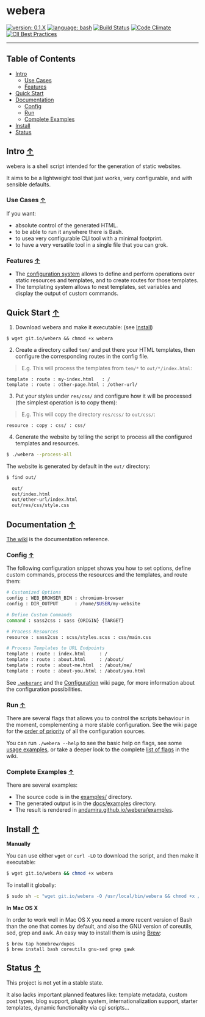 # webera

[![version: 0.1.X](https://img.shields.io/badge/version-0.1.X-d8ad4c.svg?style=flat-square)](#status)
[![language: bash](https://img.shields.io/badge/language-bash-447799.svg?style=flat-square)](https://github.com/andamira/webera/wiki/FAQ#why-bash-and-not-other_language--)
[![Build Status](https://img.shields.io/travis/andamira/webera/master.svg)](https://travis-ci.org/andamira/webera)
[![Code Climate](https://img.shields.io/codeclimate/github/andamira/webera.svg)](https://codeclimate.com/github/andamira/webera)
[![CII Best Practices](https://bestpractices.coreinfrastructure.org/projects/%20%20%20%20629/badge)](https://bestpractices.coreinfrastructure.org/projects/629)

---

## Table of Contents

- [Intro](#introduction-)
  - [Use Cases](#use-cases-)
  - [Features](#features-)
- [Quick Start](#quick-start-)
- [Documentation](#documentation-)
  - [Config](#config-)
  - [Run](#run-)
  - [Complete Examples](#complete-examples-)
- [Install](#install-)
- [Status](#status-)



## Intro [↑](#table-of-contents "Back to TOC")

webera is a shell script intended for the generation of static websites.

It aims to be a lightweight tool that just works, very configurable,
and with sensible defaults.


### Use Cases [↑](#table-of-contents "Back to TOC")

If you want:

* absolute control of the generated HTML.
* to be able to run it anywhere there is Bash.
* to usea very configurable CLI tool with a minimal footprint.
* to have a very versatile tool in a single file that you can grok.


### Features [↑](#table-of-contents "Back to TOC")

- The [configuration system](#config-) allows to define and perform operations
  over static resources and templates, and to create routes for those templates.
- The templating system allows to nest templates, set variables
  and display the output of custom commands.



## Quick Start [↑](#table-of-contents "Back to TOC")

1. Download webera and make it executable: (see [Install](#install-))

  ```
  $ wget git.io/webera && chmod +x webera
  ```

2. Create a directory called `tem/` and put there your HTML templates,
then configure the corresponding routes in the config file.

  > E.g. This will process the templates from `tem/*` to `out/*/index.html`:

  ```
  template : route : my-index.html   : /
  template : route : other-page.html : /other-url/
  ```

3. Put your styles under `res/css/` and configure how
it will be processed (the simplest operation is to copy them):

  > E.g. This will copy the directory `res/css/` to `out/css/`:

  ```
  resource : copy : css/ : css/
  ```

4. Generate the website by telling the script
to process all the configured templates and resources.

  ```sh
  $ ./webera --process-all
  ```

  The website is generated by default in the `out/` directory:

  ```sh
  $ find out/

    out/
    out/index.html
    out/other-url/index.html
    out/res/css/style.css
  ```



## Documentation [↑](#table-of-contents "Back to TOC")

[The wiki](https://github.com/andamira/webera/wiki) is the documentation reference.


### Config [↑](#table-of-contents "Back to TOC")

The following configuration snippet shows you how to set options, define custom
commands, process the resources and the templates, and route them:


```sh
# Customized Options
config : WEB_BROWSER_BIN : chromium-browser
config : DIR_OUTPUT      : /home/$USER/my-website

# Define Custom Commands
command : sass2css : sass {ORIGIN} {TARGET}

# Process Resources
resource : sass2css : scss/styles.scss : css/main.css

# Process Templates to URL Endpoints
template : route : index.html     : /
template : route : about.html     : /about/
template : route : about-me.html  : /about/me/
template : route : about-you.html : /about/you.html
```

See [`.weberarc`](https://github.com/andamira/webera/blob/master/.weberarc) and
the [Configuration](https://github.com/andamira/webera/wiki/Configuration) wiki page,
for more information about the configuration possibilities.


### Run [↑](#table-of-contents "Back to TOC")

There are several flags that allows you to control the scripts behaviour in
the moment, complementing a more stable configuration.
See the wiki page for the
[order of priority](https://github.com/andamira/webera/wiki/Configuration#order-of-priority-)
of all the configuration sources.

You can run `./webera --help` to see the basic help on flags, see some
[usage examples](https://github.com/andamira/webera/wiki/Script-Arguments#usage-examples-),
or take a deeper look to the complete
[list of flags](https://github.com/andamira/webera/wiki/Script-Arguments#list-of-flags-)
in the wiki.


### Complete Examples [↑](#table-of-contents "Back to TOC")

There are several examples:

- The source code is in the [examples/](https://github.com/andamira/webera/tree/master/examples) directory.
- The generated output is in the [docs/examples](https://github.com/andamira/webera/tree/master/docs/examples) directory.
- The result is rendered in [andamira.github.io/webera/examples](https://andamira.github.io/webera/examples/).



## Install [↑](#table-of-contents "Back to TOC")

**Manually**

You can use either `wget` or `curl -LO` to download the script,
and then make it executable:

```sh
$ wget git.io/webera && chmod +x webera
```

To install it globally:

```sh
$ sudo sh -c "wget git.io/webera -O /usr/local/bin/webera && chmod +x /usr/local/bin/webera"
```

**In Mac OS X**

In order to work well in Mac OS X you need a more recent version of Bash
than the one that comes by default, and also the GNU version of coreutils,
sed, grep and awk. An easy way to install them is using [Brew](http://brew.sh/):

```
$ brew tap homebrew/dupes
$ brew install bash coreutils gnu-sed grep gawk
```


## Status [↑](#table-of-contents "Back to TOC")

This project is not yet in a stable state.

It also lacks important planned features like: template metadata, custom post
types, blog support, plugin system, internationalization support,
starter templates, dynamic functionality via cgi scripts&hellip;
